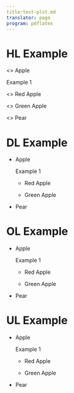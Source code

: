 ```yaml
---
title:test-plst.md
translator: page   
program: pdflatex
---
```


# HL Example

<> Apple

   Example 1

   <> Red Apple

   <> Green Apple

<> Pear


# DL Example

+ Apple

   Example 1

   + Red Apple

   + Green Apple

+ Pear


# OL Example

* Apple

   Example 1

   * Red Apple

   * Green Apple

* Pear


# UL Example

- Apple

   Example 1

   - Red Apple

   - Green Apple

- Pear






